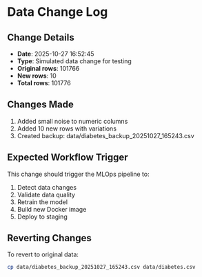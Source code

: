 
# Data Change Log

## Change Details
- **Date**: 2025-10-27 16:52:45
- **Type**: Simulated data change for testing
- **Original rows**: 101766
- **New rows**: 10
- **Total rows**: 101776

## Changes Made
1. Added small noise to numeric columns
2. Added 10 new rows with variations
3. Created backup: data/diabetes_backup_20251027_165243.csv

## Expected Workflow Trigger
This change should trigger the MLOps pipeline to:
1. Detect data changes
2. Validate data quality
3. Retrain the model
4. Build new Docker image
5. Deploy to staging

## Reverting Changes
To revert to original data:
```bash
cp data/diabetes_backup_20251027_165243.csv data/diabetes.csv
```
